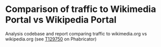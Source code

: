 # Comparison of traffic to Wikimedia Portal vs Wikipedia Portal
Analysis codebase and report comparing traffic to wikimedia.org vs wikipedia.org (see [T129750](https://phabricator.wikimedia.org/T129750) on Phabricator)
